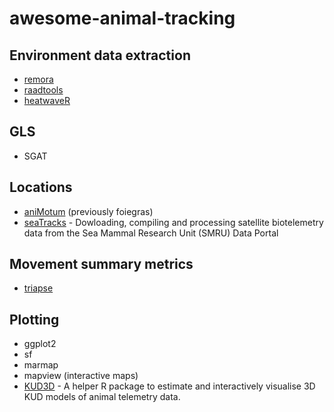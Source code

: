 # awesome-animal-tracking

## Environment data extraction
- [remora](https://github.com/IMOS-AnimalTracking/remora)
- [raadtools](https://github.com/AustralianAntarcticDivision/raadtools)
- [heatwaveR](https://robwschlegel.github.io/heatwaveR/)

## GLS
- SGAT

## Locations
- [aniMotum](https://github.com/ianjonsen/aniMotum) (previously foiegras)
- [seaTracks](https://github.com/davo-b-green/seaTracks) - Dowloading, compiling and processing satellite biotelemetry data from the Sea Mammal Research Unit (SMRU) Data Portal

## Movement summary metrics
- [triapse](https://github.com/Trackage/traipse)


## Plotting
- ggplot2
- sf
- marmap
- mapview (interactive maps)
- [KUD3D](https://github.com/vinayudyawer/KUD3D) - A helper R package to estimate and interactively visualise 3D KUD models of animal telemetry data.
